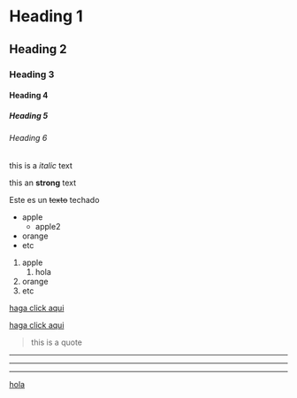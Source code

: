 <!-- HEADINGS -->

# Heading 1

## Heading 2

### Heading 3

#### Heading 4

##### Heading 5

###### Heading 6

<!-- italic -->

this is a _italic_ text

<!-- strong -->

this an **strong** text

<!-- strikethrough -->

Este es un ~~texto~~ techado

<!-- UL -->

- apple
  - apple2
- orange
- etc

<!-- OL -->

1. apple
   1. hola
2. orange
3. etc

[haga click aqui](https://www.google.com)

[haga click aqui](https://www.google.com 'Custom title')

> this is a quote

---

---

---

[hola][blog]

[blog]: hola
